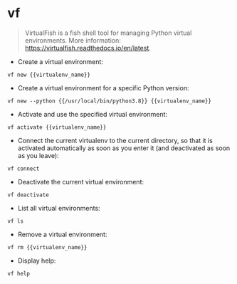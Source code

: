 # vf

> VirtualFish is a fish shell tool for managing Python virtual environments.
> More information: <https://virtualfish.readthedocs.io/en/latest>.

- Create a virtual environment:

`vf new {{virtualenv_name}}`

- Create a virtual environment for a specific Python version:

`vf new --python {{/usr/local/bin/python3.8}} {{virtualenv_name}}`

- Activate and use the specified virtual environment:

`vf activate {{virtualenv_name}}`

- Connect the current virtualenv to the current directory, so that it is activated automatically as soon as you enter it (and deactivated as soon as you leave):

`vf connect`

- Deactivate the current virtual environment:

`vf deactivate`

- List all virtual environments:

`vf ls`

- Remove a virtual environment:

`vf rm {{virtualenv_name}}`

- Display help:

`vf help`
